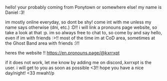 hello! your probably coming from Ponytown or somewhere else! my name is Daniel :3!

im mostly online everyday, so dont be shy! come int with me unless my name says otherwise (dni, etc.) :D!!
i will link a pronouns page website, so take a look at that :p.
im so always free to chat to, so come by and say hello, even if im with friends :>!!
most of the time im at CoD area, sometimes at the Ghost Band area with friends :)!!

heres the website !!
https://en.pronouns.page/@kxrrxpt

if it does not work, let me know by adding me on discord,.kxrrxpt is the user. i will get to you as soon as possible <3!!
hope you have a nice day/night! <33 mwah!/p
